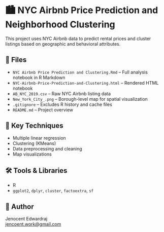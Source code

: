 # 🏙️ NYC Airbnb Price Prediction and Neighborhood Clustering

This project uses NYC Airbnb data to predict rental prices and cluster listings based on geographic and behavioral attributes.

## 📁 Files
- `NYC Airbnb Price Prediction and Clustering.Rmd` – Full analysis notebook in R Markdown
- `NYC-Airbnb-Price-Prediction-and-Clustering.html` – Rendered HTML notebook
- `AB_NYC_2019.csv` – Raw NYC Airbnb listing data
- `New_York_City_.png` – Borough-level map for spatial visualization
- `.gitignore` – Excludes R history and cache files
- `README.md` – Project overview

## 🧠 Key Techniques
- Multiple linear regression
- Clustering (KMeans)
- Data preprocessing and cleaning
- Map visualizations

## 🛠️ Tools & Libraries
- R
- `ggplot2`, `dplyr`, `cluster`, `factoextra`, `sf`

## 👤 Author
Jenocent Edwardraj  
[jencoent.work@gmail.com](mailto:jencoent.work@gmail.com)